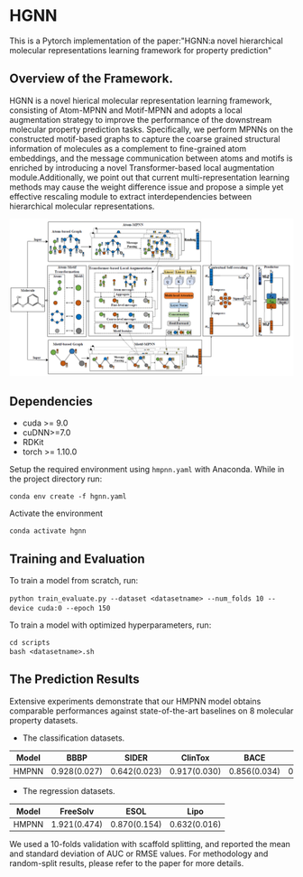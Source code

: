 # HGNN
This is a Pytorch implementation of the paper:"HGNN:a novel hierarchical molecular  representations learning framework for property prediction"
## Overview of the Framework.
HGNN is a novel hierical molecular representation learning framework, consisting of Atom-MPNN and Motif-MPNN and adopts a local augmentation strategy to improve the performance of the downstream molecular property prediction tasks. Specifically, we perform MPNNs on the constructed motif-based graphs to capture the coarse grained structural information of molecules as a complement to fine-grained atom embeddings, and the message communication between atoms and motifs is enriched by introducing a novel Transformer-based local augmentation module.Additionally, we point out that current multi-representation learning methods may cause the weight difference issue and propose a simple yet effective rescaling module to extract interdependencies between hierarchical molecular representations.

<p align="center">
<img  src="figures/HGNN.png"> 
</p>

## Dependencies
+ cuda >= 9.0
+ cuDNN>=7.0
+ RDKit
+ torch >= 1.10.0

Setup the required environment using `hmpnn.yaml` with Anaconda. While in the project directory run:

    conda env create -f hgnn.yaml

Activate the environment

    conda activate hgnn
## Training and Evaluation
To train a model from scratch, run:

`python train_evaluate.py --dataset <datasetname> --num_folds 10 --device cuda:0 --epoch 150`

To train a model with optimized hyperparameters, run:
```linux
cd scripts
bash <datasetname>.sh
```

## The Prediction Results
Extensive experiments demonstrate that our HMPNN model obtains comparable performances against state-of-the-art baselines on 8 molecular property datasets.
- The classification datasets.

Model      | BBBP | SIDER | ClinTox | BACE | Tox21 
----       | ---|----       |----       |----        |----            
HMPNN|  0.928(0.027) | 0.642(0.023) | 0.917(0.030) | 0.856(0.034) | 0.807(0.017) 

- The regression datasets.

Model | FreeSolv | ESOL | Lipo 
----- | ---- | ---- | ---- 
HMPNN  | 1.921(0.474) | 0.870(0.154) |  0.632(0.016) 

We used a 10-folds validation with scaffold splitting, and reported the mean and standard deviation of AUC or RMSE values. For methodology and random-split results, please refer to the paper for more details.
